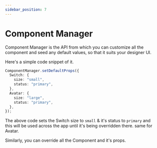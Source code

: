 ```yaml
---
sidebar_position: 7
---
```


# Component Manager

Component Manager is the API from which you can customize all the component and seed any default values, so that it suits your designer UI.

Here's a simple code snippet of it.

```ts
ComponentManager.setDefaultProps({
  Switch: {
    size: "small",
    status: "primary",
  },
  Avatar: {
    size: "large",
    status: "primary",
  },
});
```

The above code sets the Switch size to `small` & it's status to `primary` and this will be used across the app until it's being overridden there. same for Avatar.

Similarly, you can override all the Component and it's props.
